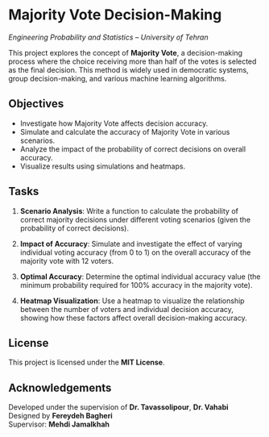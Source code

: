 ﻿
# Majority Vote Decision-Making

_Engineering Probability and Statistics – University of Tehran_

This project explores the concept of **Majority Vote**, a decision-making process where the choice receiving more than half of the votes is selected as the final decision. This method is widely used in democratic systems, group decision-making, and various machine learning algorithms.

## Objectives

- Investigate how Majority Vote affects decision accuracy.
- Simulate and calculate the accuracy of Majority Vote in various scenarios.
- Analyze the impact of the probability of correct decisions on overall accuracy.
- Visualize results using simulations and heatmaps.

## Tasks

1. **Scenario Analysis**: Write a function to calculate the probability of correct majority decisions under different voting scenarios (given the probability of correct decisions).
   
2. **Impact of Accuracy**: Simulate and investigate the effect of varying individual voting accuracy (from 0 to 1) on the overall accuracy of the majority vote with 12 voters.

3. **Optimal Accuracy**: Determine the optimal individual accuracy value (the minimum probability required for 100% accuracy in the majority vote).

4. **Heatmap Visualization**: Use a heatmap to visualize the relationship between the number of voters and individual decision accuracy, showing how these factors affect overall decision-making accuracy.

## License

This project is licensed under the **MIT License**.

## Acknowledgements

Developed under the supervision of **Dr. Tavassolipour**, **Dr. Vahabi**  
Designed by **Fereydeh Bagheri**  
Supervisor: **Mehdi Jamalkhah**

